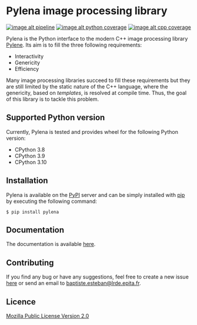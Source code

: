 # Pylena image processing library

[![image alt pipeline](https://gitlab.lrde.epita.fr/olena/pylena/badges/master/pipeline.svg)](https://gitlab.lrde.epita.fr/olena/pylena/-/commits/master)
[![image alt python coverage](https://gitlab.lrde.epita.fr/olena/pylena/badges/master/coverage.svg?job=python_coverage&key_text=Python+Coverage&key_width=100)](https://gitlab.lrde.epita.fr/olena/pylena/-/commits/master)
[![image alt cpp coverage](https://gitlab.lrde.epita.fr/olena/pylena/badges/master/coverage.svg?job=cpp_coverage&key_text=C%2B%2B+Coverage&key_width=100)](https://gitlab.lrde.epita.fr/olena/pylena/-/commits/master)

Pylena is the Python interface to the modern C++ image processing library
[Pylene](https://gitlab.lrde.epita.fr/olena/pylene). Its aim is to fill the three following requirements:
* Interactivity
* Genericity
* Efficiency

Many image processing libraries succeed to fill these requirements but they are
still limited by the static nature of the C++ language, where the genericity,
based on *templates*, is resolved at compile time. Thus, the goal of this library is to tackle this problem.

## Supported Python version

Currently, Pylena is tested and provides wheel for the following Python version:

* CPython 3.8
* CPython 3.9
* CPython 3.10

## Installation

Pylena is available on the [PyPI](https://pypi.org/) server and can be simply
installed with [pip](https://pip.pypa.io/en/stable/) by executing the following
command:

```
$ pip install pylena
```

## Documentation

The documentation is available [here](http://olena.pages.lrde.epita.fr/pylena/).

## Contributing

If you find any bug or have any suggestions, feel free to create a new issue
[here](https://gitlab.lrde.epita.fr/olena/pylena/-/issues) or send an email to
[baptiste.esteban@lrde.epita.fr](mailto:baptiste.esteban@lrde.epita.fr).

## Licence

[Mozilla Public License Version 2.0](https://www.mozilla.org/en-US/MPL/2.0/)